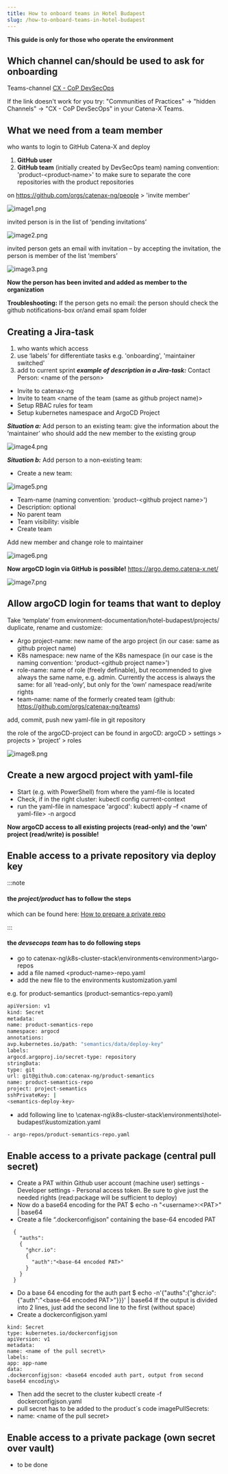 ```yaml
---
title: How to onboard teams in Hotel Budapest
slug: /how-to-onboard-teams-in-hotel-budapest
---
```



**This guide is only for those who operate the environment**

## Which channel can/should be used to ask for onboarding
Teams-channel [CX - CoP DevSecOps](https://teams.microsoft.com/l/channel/19%3a9a3c4a05a3514d07b973c13e7b468709%40thread.tacv2/CX%2520-%2520CoP%2520DevSecOps?groupId=17b1a2dc-67fb-4a49-a2ed-dd1344321439&tenantId=1ad22c6d-2f08-4f05-a0ba-e17f6ce88380)

If the link doesn't work for you try: "Communities of Practices" → "hidden Channels" → "CX - CoP DevSecOps" in your Catena-X Teams.

## What we need from a team member
who wants to login to GitHub Catena-X and deploy

1. **GitHub user**
2. **GitHub team** (initially created by DevSecOps team)
naming convention: 'product-<product-name\>' to make sure to separate the core repositories with the product repositories

on https://github.com/orgs/catenax-ng/people \> 'invite member'

![image1.png](assets/image1.png)

invited person is in the list of ‘pending invitations’

![image2.png](assets/image2.png)

invited person gets an email with invitation – by accepting the invitation, the person is member of the list ‘members’

![image3.png](assets/image3.png)

**Now the person has been invited and added as member to the organization**


**Troubleshooting:**
If the person gets no email: the person should check the github notifications-box or/and email spam folder

## Creating a Jira-task
1. who wants which access
2. use ‘labels’ for differentiate tasks e.g. 'onboarding', 'maintainer switched'
3. add to current sprint
***example of description in a Jira-task:***
Contact Person: <name of the person\>
- Invite to catenax-ng
- Invite to team <name of the team (same as github project name)\>
- Setup RBAC rules for team
- Setup kubernetes namespace and ArgoCD Project

***Situation a:***
Add person to an existing team:
give the information about the ‘maintainer’ who should add the new member to the existing group

![image4.png](assets/image4.png)

***Situation b:***
Add person to a non-existing team:
- Create a new team:

![image5.png](assets/image5.png)

- Team-name (naming convention: 'product-<github project name\>')
- Description: optional
- No parent team
- Team visibility: visible
- Create team

Add new member and change role to maintainer

![image6.png](assets/image6.png)

**Now argoCD login via GitHub is possible!**
https://argo.demo.catena-x.net/

![image7.png](assets/image7.png)

## Allow argoCD login for teams that want to deploy
Take ‘template’ from environment-documentation/hotel-budapest/projects/ duplicate, rename and customize:
- Argo project-name: new name of the argo project (in our case: same as github project name)
- K8s namespace: new name of the K8s namespace (in our case is the naming convention: 'product-<github project name\>')
- role-name: name of role (freely definable), but recommended to give always the same
name, e.g. admin. Currently the access is always the same:
for all ‘read-only’, but only for the ‘own’ namespace read/write rights
- team-name: name of the formerly created team (github: https://github.com/orgs/catenax-ng/teams)

add, commit, push new yaml-file in git repository

the role of the argoCD-project can be found in argoCD:
argoCD \> settings \> projects \> ‘project’ \> roles

![image8.png](assets/image8.png)

## Create a new argocd project with yaml-file

- Start (e.g. with PowerShell) from where the yaml-file is located
- Check, if in the right cluster:
kubectl config current-context
- run the yaml-file in namespace 'argocd':
kubectl apply –f <name of yaml-file\> -n argocd

**Now argoCD access to all existing projects (read-only) and the 'own' project (read/write) is possible!**

## Enable access to a private repository via deploy key

:::note
#### the ***project/product*** has to follow the steps

which can be found here: [How to prepare a private repo](guides/how-to-prepare-a-private-repo)

:::

#### the ***devsecops team*** has to do following steps
- go to catenax-ng\k8s-cluster-stack\environments\<environment\>\argo-repos
- add a file named <product-name\>-repo.yaml
- add the new file to the environments kustomization.yaml

e.g. for product-semantics (product-semantics-repo.yaml)
```bash
apiVersion: v1
kind: Secret
metadata:
name: product-semantics-repo
namespace: argocd
annotations:
avp.kubernetes.io/path: "semantics/data/deploy-key"
labels:
argocd.argoproj.io/secret-type: repository
stringData:
type: git
url: git@github.com:catenax-ng/product-semantics
name: product-semantics-repo
project: project-semantics
sshPrivateKey: |
<semantics-deploy-key>
```
- add following line to \catenax-ng\k8s-cluster-stack\environments\hotel-budapest\kustomization.yaml
```bash
- argo-repos/product-semantics-repo.yaml
```

## Enable access to a private package (central pull secret)

- Create a PAT within Github user account (machine user)
settings - Developer settings - Personal access token.
Be sure to give just the needed rights (read:package will be sufficient to deploy)
- Now do a base64 encoding for the PAT
$ echo -n "<username\>:<PAT\>" | base64
- Create a file “.dockerconfigjson” containing the base-64 encoded PAT
```
  {
    "auths":
    {
      "ghcr.io":
      {
        "auth":"<base-64 encoded PAT>"
      }
    }
  }
```
- Do a base 64 encoding for the auth part
$ echo -n'{"auths":{"ghcr.io":{"auth":"<base-64 encoded PAT\>"\}}}' | base64
If the output is divided into 2 lines, just add the second line to the first (without space)
- Create a dockerconfigjson.yaml
```
kind: Secret
type: kubernetes.io/dockerconfigjson
apiVersion: v1
metadata:
name: <name of the pull secret\>
labels:
app: app-name
data:
.dockerconfigjson: <base64 encoded auth part, output from second base64 encoding\>
```
- Then add the secret to the cluster
kubectl create -f dockerconfigjson.yaml
- pull secret has to be added to the product´s code
imagePullSecrets:
- name: <name of the pull secret\>

## Enable access to a private package (own secret over vault)
- to be done